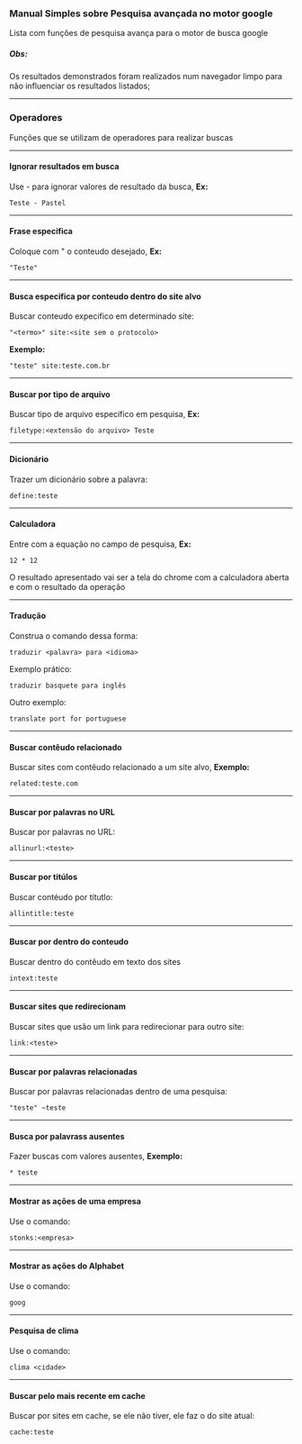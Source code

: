 ### Manual Simples sobre Pesquisa avançada no motor google
Lista com funções de pesquisa avança para o motor de busca google
##### Obs:
Os resultados demonstrados foram realizados num navegador limpo para não influenciar os resultados listados;
___
### Operadores
Funções que se utilizam de operadores para realizar buscas
___
#### Ignorar resultados em busca
Use - para ignorar valores de resultado da busca, **Ex:**
```
Teste - Pastel
```
___
#### Frase especifica
Coloque com " o conteudo desejado, **Ex:**
```
"Teste"
```
___
#### Busca especifica por conteudo dentro do site alvo
Buscar conteudo expecifico em determinado site:
```
"<termo>" site:<site sem o protocolo>
```
**Exemplo:**
```
"teste" site:teste.com.br
```
___
#### Buscar por tipo de arquivo
Buscar tipo de arquivo especifico em pesquisa, **Ex:**
```
filetype:<extensão do arquivo> Teste
```
___
#### Dicionário
Trazer um dicionário sobre a palavra:
```
define:teste
```
___
#### Calculadora
Entre com a equação no campo de pesquisa, **Ex:**
```
12 * 12
```
O resultado apresentado vai ser a tela do chrome com a calculadora aberta e com o resultado da operação
___
#### Tradução
Construa o comando dessa forma:
```
traduzir <palavra> para <idioma>
```
Exemplo prático:
```
traduzir basquete para inglês
```
Outro exemplo:
```
translate port for portuguese
```
___
#### Buscar contêudo relacionado
Buscar sites com contêudo relacionado a um site alvo, **Exemplo:**
```
related:teste.com
```
___
#### Buscar por palavras no URL
Buscar por palavras no URL:
```
allinurl:<teste>
```
___
#### Buscar por titúlos
Buscar contéudo por títutlo:
```
allintitle:teste
```
___
#### Buscar por dentro do conteudo
Buscar dentro do contêudo em texto dos sites
```
intext:teste
```
___
#### Buscar sites que redirecionam
Buscar sites que usão um link para redirecionar para outro site:
```
link:<teste>
```
___
#### Buscar por palavras relacionadas
Buscar por palavras relacionadas dentro de uma pesquisa:
```
"teste" ~teste
```
___
#### Busca por palavrass ausentes
Fazer buscas com valores ausentes, **Exemplo:**
```
* teste
```
___
#### Mostrar as ações de uma empresa
Use o comando:
```
stonks:<empresa>
```
___
#### Mostrar as ações do Alphabet
Use o comando:
```
goog
```
___
#### Pesquisa de clima
Use o comando:
```
clima <cidade>
```
___
#### Buscar pelo mais recente em cache
Buscar por sites em cache, se ele não tiver, ele faz o do site atual:
```
cache:teste
```